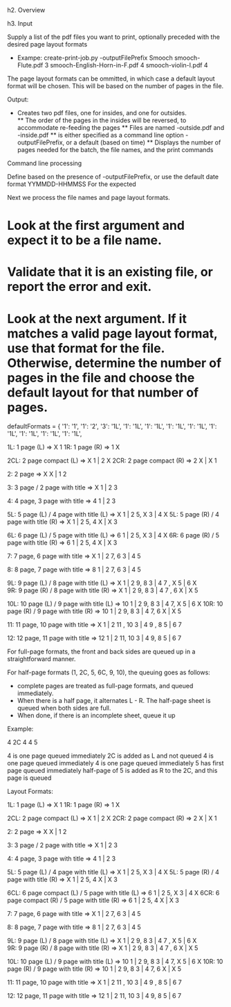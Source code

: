 h2. Overview 

h3. Input

Supply a list of the pdf files you want to print, optionally preceded with the desired page layout formats
* Exampe:  create-print-job.py -outputFilePrefix Smooch smooch-Flute.pdf 3 smooch-English-Horn-in-F.pdf 4 smooch-violin-I.pdf 4

The page layout formats can be ommitted, in which case a default layout format will be chosen.
This will be based on the number of pages in the file.


Output: 

* Creates two pdf files, one for insides, and one for outsides.  
** The order of the pages in the insides will be reversed, to accommodate re-feeding the pages
** Files are named <name>-outside.pdf and <name>-inside.pdf
** <name> is either specified as a command line option -outputFilePrefix, or a default (based on time)
** Displays the number of pages needed for the batch, the file names, and the print commands 


Command line processing

Define <name> based on the presence of -outputFilePrefix, or use the default date format YYMMDD-HHMMSS
For the expected 

Next we process the file names and page layout formats.

# Look at the first argument and expect it to be a file name.
# Validate that it is an existing file, or report the error and exit.
# Look at the next argument.  If it matches a valid page layout format, use that format for the file.  Otherwise, determine the number of pages in the file and choose the default layout for that number of pages.

defaultFormats = {
	'1': '1',
	'1': '2',
	'3': '1L',
	'1': '1L',
	'1': '1L',
	'1': '1L',
	'1': '1L',
	'1': '1L',
	'1': '1L',
	'1': '1L',
	'1': '1L',



1L: 1 page (L) => X 1
1R: 1 page (R) => 1 X

2CL: 2 page compact (L) => X 1 | 2 X
2CR: 2 page compact (R) => 2 X | X 1

2: 2 page => X X | 1 2 

3: 3 page / 2 page with title => X 1 | 2 3 

4: 4 page, 3 page with title => 4 1 | 2 3

5L: 5 page (L) / 4 page with title (L) =>  X 1 | 2 5, X 3 | 4 X
5L: 5 page (R) / 4 page with title (R) =>  X 1 | 2 5, 4 X | X 3

6L: 6 page (L) / 5 page with title (L) => 6 1 | 2 5, X 3 | 4 X
6R: 6 page (R) / 5 page with title (R) => 6 1 | 2 5, 4 X | X 3

7: 7 page, 6 page with title => X 1 | 2 7, 6 3 | 4 5 

8: 8 page, 7 page with title => 8 1 | 2 7, 6 3 | 4 5

9L: 9 page (L) / 8 page with title (L) => X 1 | 2 9,  8 3 | 4 7 , X 5 | 6 X  
9R: 9 page (R) / 8 page with title (R) => X 1 | 2 9,  8 3 | 4 7 , 6 X | X 5

10L: 10 page (L) / 9 page with title (L) => 10 1 | 2 9, 8 3 | 4 7, X 5 | 6 X 
10R: 10 page (R) / 9 page with title (R) => 10 1 | 2 9, 8 3 | 4 7, 6 X | X 5

11: 11 page, 10 page with title => X 1 | 2 11 , 10 3 | 4 9 , 8 5 | 6 7 

12: 	12 page, 11 page with title => 12 1 | 2 11, 10 3 | 4 9, 8 5 | 6 7 





For full-page formats, the front and back sides are queued up in a straightforward manner.

For half-page formats (1, 2C, 5, 6C, 9, 10), the queuing goes as follows:
* complete pages are treated as full-page formats, and queued immediately.
* When there is a half page, it alternates L - R.  The half-page sheet is queued when both sides are full.
* When done, if there is an incomplete sheet, queue it up 


Example:

4 2C 4 4 5

4 is one page queued immediately
2C is added as L and not queued
4 is one page queued immediately
4 is one page queued immediately
5 has first page queued immediately
half-page of 5 is added as R to the 2C, and this page is queued




Layout Formats:

1L: 1 page (L) => X 1
1R: 1 page (R) => 1 X

2CL: 2 page compact (L) => X 1 | 2 X
2CR: 2 page compact (R) => 2 X | X 1

2: 2 page => X X | 1 2 

3: 3 page / 2 page with title => X 1 | 2 3 

4: 4 page, 3 page with title => 4 1 | 2 3

5L: 5 page (L) / 4 page with title (L) =>  X 1 | 2 5, X 3 | 4 X
5L: 5 page (R) / 4 page with title (R) =>  X 1 | 2 5, 4 X | X 3

6CL: 6 page compact (L) / 5 page with title (L) => 6 1 | 2 5, X 3 | 4 X
6CR: 6 page compact (R) / 5 page with title (R) => 6 1 | 2 5, 4 X | X 3

7: 7 page, 6 page with title => X 1 | 2 7, 6 3 | 4 5 

8: 8 page, 7 page with title => 8 1 | 2 7, 6 3 | 4 5

9L: 9 page (L) / 8 page with title (L) => X 1 | 2 9,  8 3 | 4 7 , X 5 | 6 X  
9R: 9 page (R) / 8 page with title (R) => X 1 | 2 9,  8 3 | 4 7 , 6 X | X 5

10L: 10 page (L) / 9 page with title (L) => 10 1 | 2 9, 8 3 | 4 7, X 5 | 6 X 
10R: 10 page (R) / 9 page with title (R) => 10 1 | 2 9, 8 3 | 4 7, 6 X | X 5

11: 11 page, 10 page with title => X 1 | 2 11 , 10 3 | 4 9 , 8 5 | 6 7 

12: 	12 page, 11 page with title => 12 1 | 2 11, 10 3 | 4 9, 8 5 | 6 7 
